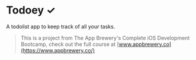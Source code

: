 # Todoey ✓


A todolist app to keep track of all your tasks.


>This is a project from The App Brewery's Complete iOS Development Bootcamp, check out the full course at [www.appbrewery.co](https://www.appbrewery.co/)


